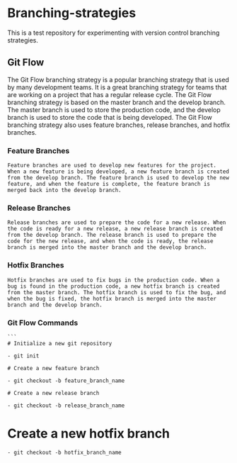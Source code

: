 # Branching-strategies
This is a test repository for experimenting with version control branching strategies.


## Git Flow
The Git Flow branching strategy is a popular branching strategy that is used by many development teams. It is a great branching strategy for teams that are working on a project that has a regular release cycle. The Git Flow branching strategy is based on the master branch and the develop branch. The master branch is used to store the production code, and the develop branch is used to store the code that is being developed. The Git Flow branching strategy also uses feature branches, release branches, and hotfix branches.

### Feature Branches
	Feature branches are used to develop new features for the project. When a new feature is being developed, a new feature branch is created from the develop branch. The feature branch is used to develop the new feature, and when the feature is complete, the feature branch is merged back into the develop branch.
	
### Release Branches
	Release branches are used to prepare the code for a new release. When the code is ready for a new release, a new release branch is created from the develop branch. The release branch is used to prepare the code for the new release, and when the code is ready, the release branch is merged into the master branch and the develop branch.
	
### Hotfix Branches
	Hotfix branches are used to fix bugs in the production code. When a bug is found in the production code, a new hotfix branch is created from the master branch. The hotfix branch is used to fix the bug, and when the bug is fixed, the hotfix branch is merged into the master branch and the develop branch.

### Git Flow Commands
	```	
	# Initialize a new git repository		
	
	- git init 
	
	# Create a new feature branch
	
	- git checkout -b feature_branch_name
		
	# Create a new release branch
	
	- git checkout -b release_branch_name

# Create a new hotfix branch

	- git checkout -b hotfix_branch_name

```